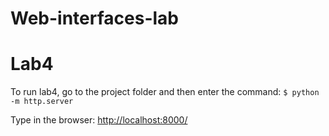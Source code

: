 # Web-interfaces-lab

# Lab4
To run lab4, go to the project folder and then enter the command:
`$ python -m http.server`

Type in the browser:
<http://localhost:8000/>


